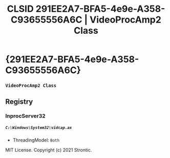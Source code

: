 ﻿---
title: "CLSID 291EE2A7-BFA5-4e9e-A358-C93655556A6C | VideoProcAmp2 Class"
excerpt: What is COM-Object CLSID 291EE2A7-BFA5-4e9e-A358-C93655556A6C?
---

# {291EE2A7-BFA5-4e9e-A358-C93655556A6C}

### `VideoProcAmp2 Class`

## Registry


### InprocServer32

##### `C:\Windows\System32\vidcap.ax`
* ThreadingModel: `Both`

MIT License. Copyright (c) 2021 Strontic.


